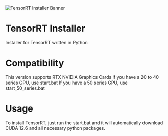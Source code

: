![TensorRT Installer Banner](https://github.com/xxreflextheone/tensorrt-installer/assets/100484118/fa59a095-e736-4a1e-a1fc-16d8527a44b8)

# TensorRT Installer
Installer for TensorRT written in Python

# Compatibility
This version supports RTX NVIDIA Graphics Cards
If you have a 20 to 40 series GPU, use start.bat
If you have a 50 series GPU, use start_50_series.bat

# Usage
To install TensorRT, just run the start.bat and it will automatically download CUDA 12.6 and all necessary python packages.
